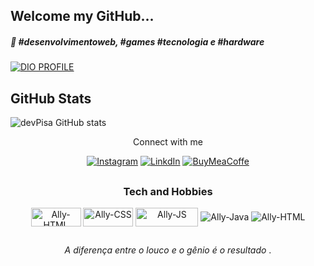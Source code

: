 ## Welcome my GitHub...

<h5> 💫<i> #desenvolvimentoweb, #games #tecnologia e #hardware </i></h5>

[![DIO PROFILE](https://img.shields.io/badge/DIO%20PROFILE-8A2BE2)](https://web.dio.me/users/cesar_au563/?tab=achievements)


##
<div>
  
## GitHub Stats
![devPisa GitHub stats](https://github-readme-stats.vercel.app/api?username=devPisa&show_icons=true&theme=buefy&hide_border)

</div>

<div align="center" style="display: inline_block>

## Connect with me
  
[![Instagram](https://img.shields.io/badge/Instagram-E4405F?style=for-the-badge&logo=instagram&logoColor=white)](https://www.instagram.com/augusto.pisa)
[![LinkdIn](https://img.shields.io/badge/LinkedIn-0077B5?style=for-the-badge&logo=linkedin&logoColor=white)](https://www.linkedin.com/in/devpisa)
[![BuyMeaCoffe](https://img.shields.io/badge/Buy_Me_A_Coffee-FFDD00?style=for-the-badge&logo=buy-me-a-coffee&logoColor=black)](https://www.buymeacoffee.com/devPisa)<br/>



</div>

##

<div  align="center" style="display: inline_block">

### Tech and Hobbies

<img align="center" alt="Ally-HTML" height="30" width="80" src="https://img.shields.io/badge/html5-%23E34F26.svg?style=for-the-badge&logo=html5&logoColor=white">
<img align="center" alt="Ally-CSS" height="30" width="80" src="https://img.shields.io/badge/css3-%231572B6.svg?style=for-the-badge&logo=css3&logoColor=white">
<img align="center" alt="Ally-JS" height="30" width="100" src="https://img.shields.io/badge/JavaScript-000?style=for-the-badge&logo=javascrip">
<img align="center" alt="Ally-Java" src="https://img.shields.io/badge/java-%23ED8B00.svg?style=for-the-badge&logo=openjdk&logoColor=white">
<img align="center" alt="Ally-HTML" src="https://img.shields.io/badge/c-%2300599C.svg?style=for-the-badge&logo=c&logoColor=white">



</div>
  
  ##

  
<div align="center">
  
  <i> A diferença entre o louco e o gênio é o resultado </i>.
  
  </div>
  
